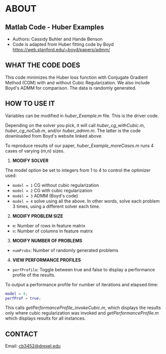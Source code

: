 # ABOUT
## Matlab Code - Huber Examples

- Authors: Cassidy Buhler and Hande Benson
- Code is adapted from Huber fitting code by Boyd https://web.stanford.edu/~boyd/papers/admm/

## WHAT THE CODE DOES 

This code minimizes the Huber loss function with Conjugate Gradient Method (CGM) with and without Cubic Regularization.
We also include Boyd's ADMM for comparison. The data is randomly generated. 

## HOW TO USE IT

Variables can be modified in *huber_Example.m* file. This is the driver code.

Depending on the solver you pick, it will call *huber_cg_withCubic.m*, *huber_cg_noCub.m*, and/or *huber_admm.m*. The latter is the code downloaded from Boyd's website linked above. 

To reproduce results of our paper, *huber_Example_moreCases.m* runs 4 cases of varying (m,n) sizes.   

1. **MODIFY SOLVER**

The model option be set to integers from 1 to 4 to control the optimizer used:

- `model = 1` CG without cubic regularization 
- `model = 2` CG with cubic regularization 
- `model = 3` ADMM (Boyd's code)
- `model = 4` solve using all the above. In other words, solve each problem 3 times, using a different solver each time. 

2. **MODIFY PROBLEM SIZE**

 - `m`: Number of rows in feature matrix
 - `n`: Number of columns in feature matrix

3. **MODIFY NUMBER OF PROBLEMS**

 - `numProbs`: Number of randomly generated problems 

4. **VIEW PERFORMANCE PROFILES**

- `perfProfile`: Toggle between true and false to display a performance profile of the results.

To output a performance profile for number of iterations and elapsed time:

```matlab
model = 4; 
perfProf = true;
```

This calls *getPerformanceProfile_invokeCubic.m*, which displays the results only where cubic regularization was invoked and *getPerformanceProfile.m* which displays results for all instances. 

## CONTACT 

Email: cb3452@drexel.edu 

